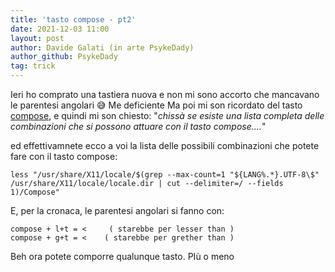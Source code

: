 ```yaml
---
title: 'tasto compose - pt2'
date: 2021-12-03 11:00
layout: post
author: Davide Galati (in arte PsykeDady)
author_github: PsykeDady
tag: trick
---
```


Ieri ho comprato una tastiera nuova e non mi sono accorto che mancavano le parentesi angolari 😅 Me deficiente
Ma poi mi son ricordato del tasto [compose](http://feed.linuxpeople.org/posts/shewa), e quindi mi son chiesto: 
"*chissà se esiste una lista completa delle combinazioni che si possono attuare con il tasto compose....*" 

ed effettivamnete ecco a voi la lista delle possibili combinazioni che potete fare con il tasto compose: 
```
less "/usr/share/X11/locale/$(grep --max-count=1 "${LANG%.*}.UTF-8\$" /usr/share/X11/locale/locale.dir | cut --delimiter=/ --fields 1)/Compose"
```

E, per la cronaca, le parentesi angolari si fanno con: 
```
compose + l+t = <     ( starebbe per lesser than )
compose + g+t = <    ( starebbe per grether than )
```

Beh ora potete comporre qualunque tasto. PIù o meno 

